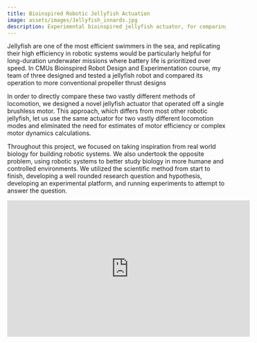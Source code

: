 ```yaml
---
title: Bioinspired Robotic Jellyfish Actuation
image: assets/images/Jellyfish_innards.jpg
description: Experimental bioinspired jellyfish actuator, for comparing thruster efficiency with classic propulsion.
---
```

Jellyfish are one of the most efficient swimmers in the sea, and replicating their high efficiency in robotic systems would be particularly helpful for long-duration underwater missions where battery life is prioritized over speed. In CMUs Bioinspired Robot Design and Experimentation course, my team of three designed and tested a jellyfish robot and compared its operation to more conventional propeller thrust designs

In order to directly compare these two vastly different methods of locomotion, we designed a novel jellyfish actuator that operated off a single brushless motor. This approach, which differs from most other robotic jellyfish, let us use the same actuator for two vastly different locomotion modes and eliminated the need for estimates of motor efficiency or complex motor dynamics calculations. 

Throughout this project, we focused on taking inspiration from real world biology for building robotic systems. We also undertook the opposite problem, using robotic systems to better study biology in more humane and controlled environments. We utilized the scientific method from start to finish, developing a well rounded research question and hypothesis, developing an experimental platform, and running experiments to attempt to answer the question.

<iframe width="560" height="315" src="https://www.youtube.com/embed/Nk4EoO4Q2Y8?si=8cFvPOZEFzz6UDcD" title="YouTube video player" frameborder="0" allow="accelerometer; autoplay; clipboard-write; encrypted-media; gyroscope; picture-in-picture; web-share" allowfullscreen></iframe>
